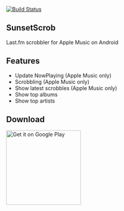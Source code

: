 [![Build Status](https://www.bitrise.io/app/37987ec2eb934ef1/status.svg?token=LBjjwUIrj9WlhESp865E8w&branch=develop)](https://www.bitrise.io/app/37987ec2eb934ef1)

## SunsetScrob

Last.fm scrobbler for Apple Music on Android

## Features
- Update NowPlaying (Apple Music only)
- Scrobbling (Apple Music only)
- Show latest scrobbles (Apple Music only)
- Show top albums
- Show top artists

## Download

<a href='https://play.google.com/store/apps/details?id=com.mataku.scrobscrob&pcampaignid=MKT-Other-global-all-co-prtnr-py-PartBadge-Mar2515-1'><img alt='Get it on Google Play' src='https://play.google.com/intl/en_us/badges/images/generic/en_badge_web_generic.png' width=200 /></a>
